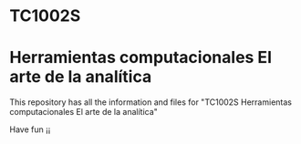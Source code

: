 # TC1002S
# Herramientas computacionales El arte de la analítica

This repository has all the information and files for "TC1002S Herramientas computacionales El arte de la analítica"

Have fun ¡¡
